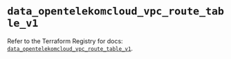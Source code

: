 # `data_opentelekomcloud_vpc_route_table_v1`

Refer to the Terraform Registry for docs: [`data_opentelekomcloud_vpc_route_table_v1`](https://registry.terraform.io/providers/opentelekomcloud/opentelekomcloud/1.36.15/docs/data-sources/vpc_route_table_v1).
